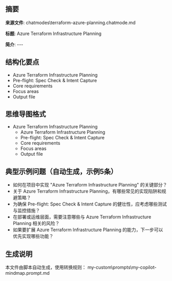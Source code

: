 ## 摘要

**来源文件**: chatmodes\terraform-azure-planning.chatmode.md

**标题**: Azure Terraform Infrastructure Planning

**简介**: ---

## 结构化要点

- Azure Terraform Infrastructure Planning
- Pre-flight: Spec Check & Intent Capture
- Core requirements
- Focus areas
- Output file

## 思维导图格式

- Azure Terraform Infrastructure Planning
  - Azure Terraform Infrastructure Planning
  - Pre-flight: Spec Check & Intent Capture
  - Core requirements
  - Focus areas
  - Output file

## 典型示例问题（自动生成，示例5条）

- 如何在项目中实现 "Azure Terraform Infrastructure Planning" 的关键部分？
- 关于 Azure Terraform Infrastructure Planning，有哪些常见的实现陷阱和规避策略？
- 为确保 Pre-flight: Spec Check & Intent Capture 的健壮性，应考虑哪些测试与监控措施？
- 在部署或运维层面，需要注意哪些与 Azure Terraform Infrastructure Planning 相关的风险？
- 如果要扩展 Azure Terraform Infrastructure Planning 的能力，下一步可以优先实现哪些功能？

## 生成说明

本文件由脚本自动生成，使用转换规则： my-custom\prompts\my-copilot-mindmap.prompt.md
